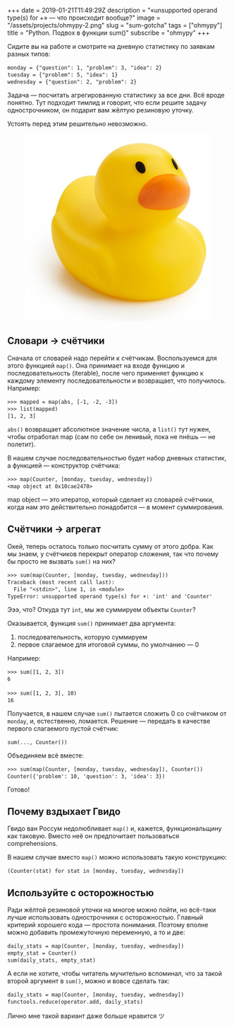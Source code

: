 +++
date = 2019-01-21T11:49:29Z
description = "«unsupported operand type(s) for +» — что происходит вообще?"
image = "/assets/projects/ohmypy-2.png"
slug = "sum-gotcha"
tags = ["ohmypy"]
title = "Python. Подвох в функции sum()"
subscribe = "ohmypy"
+++

Сидите вы на работе и смотрите на дневную статистику по заявкам разных типов:

```
monday = {"question": 1, "problem": 3, "idea": 2}
tuesday = {"problem": 5, "idea": 1}
wednesday = {"question": 2, "problem": 2}
```

<div class="row">
<div class="col-xs-12 col-sm-10">
<p>Задача — посчитать агрегированную статистику за все дни. Всё вроде понятно. Тут подходит тимлид и говорит, что если решите задачу однострочником, он подарит вам жёлтую резиновую уточку.</p>
<p>Устоять перед этим решительно невозможно.</p>
</div>
<div class="col-xs-12 col-sm-2">
<figure>
  <img alt="Уточка" src="duck.jpg">
</figure>
</div>
</div>

## Словари → счётчики

Сначала от словарей надо перейти к счётчикам. Воспользуемся для этого функцией `map()`. Она принимает на входе функцию и последовательность (iterable), после чего применяет функцию к каждому элементу последовательности и возвращает, что получилось. Например:

```
>>> mapped = map(abs, [-1, -2, -3])
>>> list(mapped)
[1, 2, 3]
```

`abs()` возвращает абсолютное значение числа, а `list()` тут нужен, чтобы отработал map (сам по себе он ленивый, пока не пнёшь — не полетит).

В нашем случае последовательностью будет набор дневных статистик, а функцией — конструктор счётчика:

```
>>> map(Counter, [monday, tuesday, wednesday])
<map object at 0x10cae2470>
```

map object — это итератор, который сделает из словарей счётчики, когда нам это действительно понадобится — в момент суммирования.

## Счётчики → агрегат

Окей, теперь осталось только посчитать сумму от этого добра. Как мы знаем, у счётчиков перекрыт оператор сложения, так что почему бы просто не вызвать `sum()` на них?

```
>>> sum(map(Counter, [monday, tuesday, wednesday]))
Traceback (most recent call last):
  File "<stdin>", line 1, in <module>
TypeError: unsupported operand type(s) for +: 'int' and 'Counter'
```

Эээ, что? Откуда тут `int`, мы же суммируем объекты `Counter`?

Оказывается, функция `sum()` принимает два аргумента:

1. последовательность, которую суммируем
2. первое слагаемое для итоговой суммы, по умолчанию — 0

Например:

```
>>> sum([1, 2, 3])
6

>>> sum([1, 2, 3], 10)
16
```

Получается, в нашем случае `sum()` пытается сложить 0 со счётчиком от `monday`, и, естественно, ломается. Решение — передать в качестве первого слагаемого пустой счётчик:

```
sum(..., Counter())
```

Объединяем всё вместе:

```
>>> sum(map(Counter, [monday, tuesday, wednesday]), Counter())
Counter({'problem': 10, 'question': 3, 'idea': 3})
```

Готово!

## Почему вздыхает Гвидо

Гвидо ван Россум недолюбливает `map()` и, кажется, функциональщину как таковую. Вместо неё он предпочитает пользоваться comprehensions.

В нашем случае вместо `map()` можно использовать такую конструкцию:

```
(Counter(stat) for stat in [monday, tuesday, wednesday])
```

## Используйте с осторожностью

Ради жёлтой резиновой уточки на многое можно пойти, но всё-таки лучше использовать однострочники с осторожностью. Главный критерий хорошего кода — простота понимания. Поэтому вполне можно добавить промежуточную переменную, а то и две:

```
daily_stats = map(Counter, [monday, tuesday, wednesday])
empty_stat = Counter()
sum(daily_stats, empty_stat)
```

А если не хотите, чтобы читатель мучительно вспоминал, что за такой второй аргумент в `sum()`, можно и вовсе сделать так:

```
daily_stats = map(Counter, [monday, tuesday, wednesday])
functools.reduce(operator.add, daily_stats)
```

Лично мне такой вариант даже больше нравится ツ
